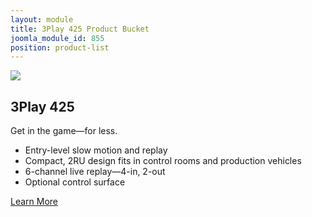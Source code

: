 ```yaml
---
layout: module
title: 3Play 425 Product Bucket
joomla_module_id: 855
position: product-list
---
```

<!-- Module: 3Play 425 Product Bucket -->
<div class="header-img-container">
	<img class="header-img" alt=" " title="" src="{{"images/product-3p425-header-model.jpg" | cdn }}">
</div>
<div class="bucket-content">
	<h2>3Play 425</h2>
	<p class="sub-heading">Get in the game&mdash;for less.</p>
	<ul>
		<li>Entry-level slow motion and replay</li>
		<li>Compact, 2RU design fits in control rooms and production vehicles</li>
		<li>6-channel live replay—4-in, 2-out</li>
		<li>Optional control surface</li>
	</ul>
</div>
<div class="align-center cta-container">
	<a class="arrow-cta" href="/3Play/425">Learn More<span class="cta-arrow"></span></a>
</div>
